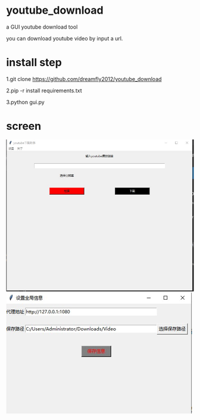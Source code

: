 # youtube_download

a GUI youtube download tool

you can download youtube video by input a url.



# install step

1.git clone https://github.com/dreamfly2012/youtube_download

2.pip -r install requirements.txt

3.python gui.py

# screen


![主界面](https://github.com/dreamfly2012/youtube_download/blob/master/screen/%E4%B8%BB%E9%A1%B5.jpg?raw=true)
![设置界面](https://raw.githubusercontent.com/dreamfly2012/youtube_download/master/screen/%E8%AE%BE%E7%BD%AE.jpg)
